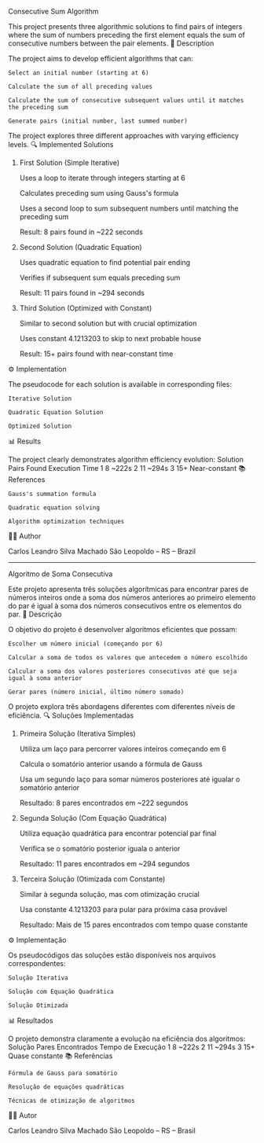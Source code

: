 Consecutive Sum Algorithm

This project presents three algorithmic solutions to find pairs of integers where the sum of numbers preceding the first element equals the sum of consecutive numbers between the pair elements.
📝 Description

The project aims to develop efficient algorithms that can:

    Select an initial number (starting at 6)

    Calculate the sum of all preceding values

    Calculate the sum of consecutive subsequent values until it matches the preceding sum

    Generate pairs (initial number, last summed number)

The project explores three different approaches with varying efficiency levels.
🔍 Implemented Solutions
1. First Solution (Simple Iterative)

    Uses a loop to iterate through integers starting at 6

    Calculates preceding sum using Gauss's formula

    Uses a second loop to sum subsequent numbers until matching the preceding sum

    Result: 8 pairs found in ~222 seconds

2. Second Solution (Quadratic Equation)

    Uses quadratic equation to find potential pair ending

    Verifies if subsequent sum equals preceding sum

    Result: 11 pairs found in ~294 seconds

3. Third Solution (Optimized with Constant)

    Similar to second solution but with crucial optimization

    Uses constant 4.1213203 to skip to next probable house

    Result: 15+ pairs found with near-constant time

⚙️ Implementation

The pseudocode for each solution is available in corresponding files:

    Iterative Solution

    Quadratic Equation Solution

    Optimized Solution

📊 Results

The project clearly demonstrates algorithm efficiency evolution:
Solution	Pairs Found	Execution Time
1	8	~222s
2	11	~294s
3	15+	Near-constant
📚 References

    Gauss's summation formula

    Quadratic equation solving

    Algorithm optimization techniques

👨‍💻 Author

Carlos Leandro Silva Machado
São Leopoldo – RS – Brazil

--------------------------------

Algoritmo de Soma Consecutiva

Este projeto apresenta três soluções algorítmicas para encontrar pares de números inteiros onde a soma dos números anteriores ao primeiro elemento do par é igual à soma dos números consecutivos entre os elementos do par.
📝 Descrição

O objetivo do projeto é desenvolver algoritmos eficientes que possam:

    Escolher um número inicial (começando por 6)

    Calcular a soma de todos os valores que antecedem o número escolhido

    Calcular a soma dos valores posteriores consecutivos até que seja igual à soma anterior

    Gerar pares (número inicial, último número somado)

O projeto explora três abordagens diferentes com diferentes níveis de eficiência.
🔍 Soluções Implementadas
1. Primeira Solução (Iterativa Simples)

    Utiliza um laço para percorrer valores inteiros começando em 6

    Calcula o somatório anterior usando a fórmula de Gauss

    Usa um segundo laço para somar números posteriores até igualar o somatório anterior

    Resultado: 8 pares encontrados em ~222 segundos

2. Segunda Solução (Com Equação Quadrática)

    Utiliza equação quadrática para encontrar potencial par final

    Verifica se o somatório posterior iguala o anterior

    Resultado: 11 pares encontrados em ~294 segundos

3. Terceira Solução (Otimizada com Constante)

    Similar à segunda solução, mas com otimização crucial

    Usa constante 4.1213203 para pular para próxima casa provável

    Resultado: Mais de 15 pares encontrados com tempo quase constante

⚙️ Implementação

Os pseudocódigos das soluções estão disponíveis nos arquivos correspondentes:

    Solução Iterativa

    Solução com Equação Quadrática

    Solução Otimizada

📊 Resultados

O projeto demonstra claramente a evolução na eficiência dos algoritmos:
Solução	Pares Encontrados	Tempo de Execução
1	8	~222s
2	11	~294s
3	15+	Quase constante
📚 Referências

    Fórmula de Gauss para somatório

    Resolução de equações quadráticas

    Técnicas de otimização de algoritmos

👨‍💻 Autor

Carlos Leandro Silva Machado
São Leopoldo – RS – Brasil


